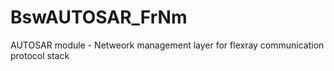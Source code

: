 # BswAUTOSAR_FrNm
AUTOSAR module -  Netweork management layer for flexray communication protocol stack
